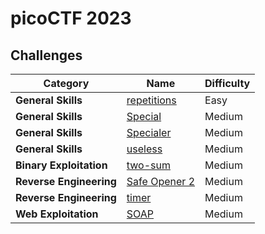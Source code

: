 # picoCTF 2023

## Challenges

| Category | Name | Difficulty |
| -------- | ---- | ---------- |
| **General Skills** | [repetitions](https://github.com/DarrenPea/picoCTF_writeups/tree/main/picoCTF-2023/General-Skills/repetitions) | Easy |
| **General Skills** | [Special](https://github.com/DarrenPea/picoCTF_writeups/tree/main/picoCTF-2023/General-Skills/Special) | Medium |
| **General Skills** | [Specialer](https://github.com/DarrenPea/picoCTF_writeups/tree/main/picoCTF-2023/General-Skills/Specialer) | Medium |
| **General Skills** | [useless](https://github.com/DarrenPea/picoCTF_writeups/tree/main/picoCTF-2023/General-Skills/useless) | Medium |
| **Binary Exploitation** | [two-sum](https://github.com/DarrenPea/picoCTF_writeups/tree/main/picoCTF-2023/Binary-Exploitation/two-sum) | Medium |
| **Reverse Engineering** | [Safe Opener 2](https://github.com/DarrenPea/picoCTF_writeups/tree/main/picoCTF-2023/Reverse-Engineering/Safe-Opener-2) | Medium |
| **Reverse Engineering** | [timer](https://github.com/DarrenPea/picoCTF_writeups/tree/main/picoCTF-2023/Reverse-Engineering/timer) | Medium |
| **Web Exploitation** | [SOAP](https://github.com/DarrenPea/picoCTF_writeups/tree/main/picoCTF-2023/Web-Exploitation/SOAP) | Medium |
